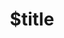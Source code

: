 ---
title: $title
second_title: Aspose.Note für .NET-API-Referenz
description: $description
type: docs
weight: $weight
url: /de/net/$ref/
---